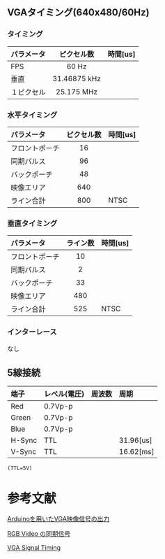 ## VGAタイミング(640x480/60Hz)

### タイミング

|パラメータ|ピクセル数|時間[us]|
|:-|:-:|:-|
|FPS|60 Hz||
|垂直|31.46875 kHz||
|１ピクセル|25.175 MHz||

### 水平タイミング

|パラメータ|ピクセル数|時間[us]|
|:-|:-:|:-|
|フロントポーチ|16||
|同期パルス|96||
|バックポーチ|48||
|映像エリア|640||
|ライン合計|800|NTSC|

### 垂直タイミング

|パラメータ|ライン数|時間[us]|
|:-|:-:|:-|
|フロントポーチ|10||
|同期パルス|2||
|バックポーチ|33||
|映像エリア|480||
|ライン合計|525|NTSC|

### インターレース

なし

## 5線接続

|端子|レベル(電圧)|周波数|周期|
|:-|:-|:-|:-|
|Red|0.7Vp-p|||
|Green|0.7Vp-p|||
|Blue|0.7Vp-p|||
|H-Sync|TTL||31.96[us]|
|V-Sync|TTL||16.62[ms]

``` (TTL=5V) ```

# 参考文献

[Arduinoを用いたVGA映像信号の出力](http://www.net.c.dendai.ac.jp/~anada/)

[RGB Video の同期信号](http://www.avis.ne.jp/~meteor/html/video-sync.html)

[VGA Signal Timing](http://tinyvga.com/vga-timing)
